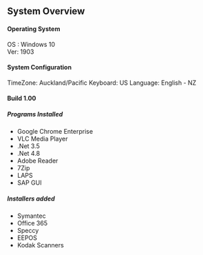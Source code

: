 ## System Overview

#### Operating System

OS :    Windows 10  
Ver:    1903

#### System Configuration
TimeZone: Auckland/Pacific
Keyboard: US
Language: English - NZ

#### Build 1.00
##### Programs Installed
- Google Chrome Enterprise
- VLC Media Player
- .Net 3.5
- .Net 4.8
- Adobe Reader
- 7Zip
- LAPS
- SAP GUI
	
##### Installers added
- Symantec
- Office 365
- Speccy
- EEPOS
- Kodak Scanners